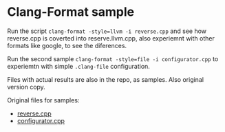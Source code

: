 # Clang-Format sample

Run the script `clang-format -style=llvm -i reverse.cpp` and see how reverse.cpp is coverted into reserve.llvm.cpp, also experiemnt with other formats like google, to see the diferences.

Run the second sample `clang-format -style=file -i configurator.cpp` to experiemtn with simple `.clang-file` configuration.

Files with actual results are also in the repo, as samples. Also original version copy.

Original files for samples:

 * [reverse.cpp](https://es.cppreference.com/w/cpp/algorithm/reverse)
 * [configurator.cpp](https://zed0.co.uk/clang-format-configurator/)
